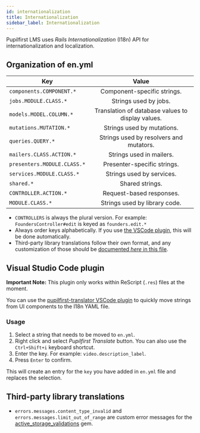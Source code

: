 ```yaml
---
id: internationalization
title: Internationalization
sidebar_label: Internationalization
---
```


Pupilfirst LMS uses _Rails Internationalization_ (I18n) API for internationalization and localization.

## Organization of en.yml

| Key                         |                       Value                       |
| --------------------------- | :-----------------------------------------------: |
| `components.COMPONENT.*`    |            Component-specific strings.            |
| `jobs.MODULE.CLASS.*`       |               Strings used by jobs.               |
| `models.MODEL.COLUMN.*`     | Translation of database values to display values. |
| `mutations.MUTATION.*`      |            Strings used by mutations.             |
| `queries.QUERY.*`           |      Strings used by resolvers and mutators.      |
| `mailers.CLASS.ACTION.*`    |             Strings used in mailers.              |
| `presenters.MODULE.CLASS.*` |            Presenter-specific strings.            |
| `services.MODULE.CLASS.*`   |             Strings used by services.             |
| `shared.*`                  |                  Shared strings.                  |
| `CONTROLLER.ACTION.*`       |             Request-based responses.              |
| `MODULE.CLASS.*`            |           Strings used by library code.           |

- `CONTROLLERS` is always the plural version. For example: `FoundersController#edit` is keyed as `founders.edit.*`
- Always order keys alphabetically. If you use [the VSCode plugin](#visual-studio-code-plugin), this will be done automatically.
- Third-party library translations follow their own format, and any customization of those should be [documented
  _here_ in this file](#third-party-library-translations).

## Visual Studio Code plugin

**Important Note:** This plugin only works within ReScript (`.res`) files at the moment.

You can use the [pupilfirst-translator VSCode plugin](https://marketplace.visualstudio.com/items?itemName=bodhi.pupilfirst-translator)
to quickly move strings from UI components to the I18n YAML file.

### Usage

1. Select a string that needs to be moved to `en.yml`.
2. Right click and select _Pupilfirst Translate_ button. You can also use the `Ctrl+Shift+i` keyboard shortcut.
3. Enter the key. For example: `video.description_label`.
4. Press `Enter` to confirm.

This will create an entry for the `key` you have added in `en.yml` file and replaces the selection.

## Third-party library translations

- `errors.messages.content_type_invalid` and `errors.messages.limit_out_of_range` are custom error messages for
  the [active_storage_validations](https://github.com/igorkasyanchuk/active_storage_validations#internationalization-i18n) gem.
